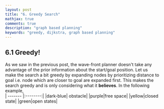 ```yaml
---
layout: post
title: "6. Greedy Search"
mathjax: true
comments: true
description: "graph based planning"
keywords: "greedy, dijkstra, graph based planning"
---  
```


## 6.1 Greedy!
As we saw in the previous post, the wave-front planner doesn't take any advantage of the prior information about the start/goal position. Let us make the search a bit greedy by expanding nodes by prioritizing distance to goal i.e. node which are closer to goal are expanded first. This makes the search greedy and is only considering what it **believes**. In the following example,  
| ------- |:--------:| 
|dark-blue| obstacle| 
|purple|free space|
|yellow|closed state|
|green|open states|
